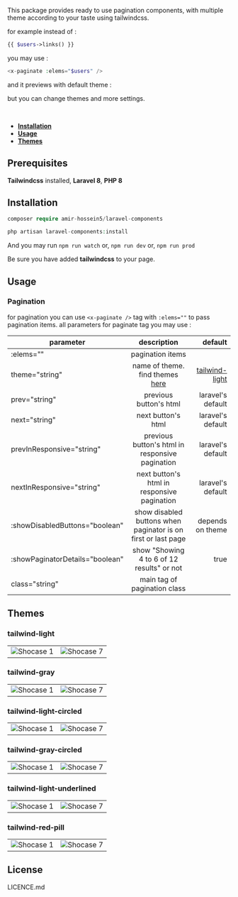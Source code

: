 
This package provides ready to use pagination components, with multiple theme according to your taste using tailwindcss. 


for example instead of :
```php
{{ $users->links() }}
```

you may use :
```php
<x-paginate :elems="$users" />
```

and it previews with default theme :

but you can change themes and more settings.

<br/>


- **[Installation](#installation)**
- **[Usage](#usage)**
- **[Themes](#themes)**


## Prerequisites
**Tailwindcss** installed, **Laravel 8**, **PHP 8** 

## Installation
```php
composer require amir-hossein5/laravel-components
```

```php
php artisan laravel-components:install
```

And you may run ```npm run watch``` or, ```npm run dev``` or, ```npm run prod```

Be sure you have added **tailwindcss** to your page.

## Usage

### Pagination

for pagination you can use ```<x-paginate />``` tag with ```:elems=""``` to pass pagination items.
all parameters for paginate tag you may use :


| parameter                             | description                                                         | default                          |
|---------------------------------------|:-------------------------------------------------------------------:|---------------------------------:|
| :elems=""                             |  pagination items                                                   |                                  |
| theme="string"                        |  name of theme. find themes [here](#themes)                         | [tailwind-light](#tailwind-light)| 
| prev="string"                         |  previous button's html                                             | laravel's default                |
| next="string"                         |  next button's html                                                 | laravel's default                |
| prevInResponsive="string"             |  previous button's html in responsive pagination                    | laravel's default                |
| nextInResponsive="string"             |  next button's html in responsive pagination                        | laravel's default                |
| :showDisabledButtons="boolean"        |  show disabled buttons when paginator is on first or last page      | depends on theme                 |
| :showPaginatorDetails="boolean"       | show "Showing 4 to 6 of 12 results" or not                          | true                             |
| class="string"                        |  main tag of pagination class                                       |                                  |


## Themes

### tailwind-light

|                             |                             |
| --------------------------- | --------------------------- |
| ![Shocase 1](screens/1.PNG) | ![Shocase 7](screens/7.PNG) |


### tailwind-gray

|                             |                             |
| --------------------------- | --------------------------- |
| ![Shocase 1](screens/1.PNG) | ![Shocase 7](screens/7.PNG) |


### tailwind-light-circled

|                             |                             |
| --------------------------- | --------------------------- |
| ![Shocase 1](screens/1.PNG) | ![Shocase 7](screens/7.PNG) |


### tailwind-gray-circled

|                             |                             |
| --------------------------- | --------------------------- |
| ![Shocase 1](screens/1.PNG) | ![Shocase 7](screens/7.PNG) |


### tailwind-light-underlined

|                             |                             |
| --------------------------- | --------------------------- |
| ![Shocase 1](screens/1.PNG) | ![Shocase 7](screens/7.PNG) |


### tailwind-red-pill

|                             |                             |
| --------------------------- | --------------------------- |
| ![Shocase 1](screens/1.PNG) | ![Shocase 7](screens/7.PNG) |


## License

LICENCE.md
